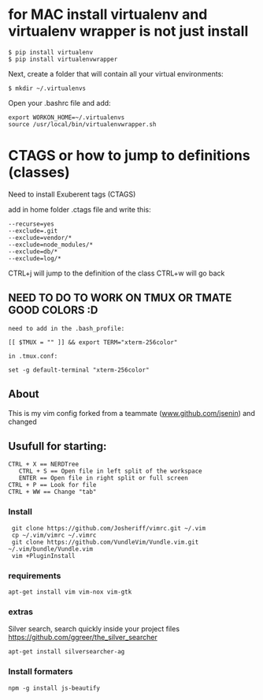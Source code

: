 # for MAC install virtualenv and virtualenv wrapper is not just install


```
$ pip install virtualenv
$ pip install virtualenvwrapper
```

Next, create a folder that will contain all your virtual environments:

```
$ mkdir ~/.virtualenvs
```

Open your .bashrc file and add:

```
export WORKON_HOME=~/.virtualenvs
source /usr/local/bin/virtualenvwrapper.sh
```

# CTAGS or how to jump to definitions (classes)

Need to install Exuberent tags (CTAGS)

add in home folder .ctags file and write this:

```
--recurse=yes
--exclude=.git
--exclude=vendor/*
--exclude=node_modules/*
--exclude=db/*
--exclude=log/*
```

CTRL+j will jump to the definition of the class
CTRL+w will go back

## NEED TO DO TO WORK ON TMUX OR TMATE GOOD COLORS :D

```
need to add in the .bash_profile:

[[ $TMUX = "" ]] && export TERM="xterm-256color"

in .tmux.conf:

set -g default-terminal "xterm-256color"
```

## About
This is my vim config forked from a teammate (www.github.com/jsenin) and changed

## Usufull for starting:

```
CTRL + X == NERDTree
   CTRL + S == Open file in left split of the workspace
   ENTER == Open file in right split or full screen
CTRL + P == Look for file
CTRL + WW == Change "tab"

```

### Install
``` shell
 git clone https://github.com/Josheriff/vimrc.git ~/.vim
 cp ~/.vim/vimrc ~/.vimrc
 git clone https://github.com/VundleVim/Vundle.vim.git ~/.vim/bundle/Vundle.vim
 vim +PluginInstall
```

### requirements

```
apt-get install vim vim-nox vim-gtk
```

### extras
Silver search, search quickly inside your project files https://github.com/ggreer/the_silver_searcher
```
apt-get install silversearcher-ag
```

### Install formaters

```
npm -g install js-beautify
```
